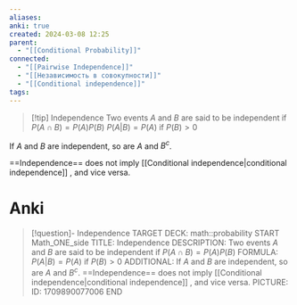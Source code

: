 ```yaml
---
aliases: 
anki: true
created: 2024-03-08 12:25
parent:
  - "[[Conditional Probability]]"
connected:
  - "[[Pairwise Independence]]"
  - "[[Независимость в совокупности]]"
  - "[[Conditional independence]]"
tags: 
---
```


> [!tip] Independence
Two events $A$ and $B$ are said to be independent if 
> $P(A \cap B) = P(A)P(B)$
> $P(A | B) = P(A)$ if  $P(B) > 0$

If $A$ and $B$ are independent, so are $A$ and $B^c$.

==Independence== does not imply [[Conditional independence|conditional independence]] , and vice versa.

# Anki
> [!question]- Independence
TARGET DECK: math::probability
START
Math_ONE_side
TITLE:  Independence
DESCRIPTION: Two events $A$ and $B$ are said to be independent if 
> $P(A \cap B) = P(A)P(B)$
FORMULA: $P(A | B) = P(A)$ if  $P(B) > 0$
ADDITIONAL: If $A$ and $B$ are independent, so are $A$ and $B^c$.
==Independence== does not imply [[Conditional independence|conditional independence]] , and vice versa.
PICTURE:
ID: 1709890077006
END
